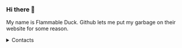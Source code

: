 ### Hi there 👋
My name is Flammable Duck. Github lets me put my garbage on their website for some reason.

<details>
  <summary> Contacts </summary>
  
    Discord: #Flammable Duck#9577
    Email: flammableduck@protonmail.com
    Matrix: @flammableduck:matrix.org
  
</details>


<!--
**Flammable-Duck/Flammable-Duck** is a ✨ _special_ ✨ repository because its `README.md` (this file) appears on your GitHub profile.

Here are some ideas to get you started:

- 🔭 I’m currently working on ...
- 🌱 I’m currently learning ...
- 👯 I’m looking to collaborate on ...
- 🤔 I’m looking for help with ...
- 💬 Ask me about ...
- 📫 How to reach me: ...
- 😄 Pronouns: ...
- ⚡ Fun fact: ...
-->
